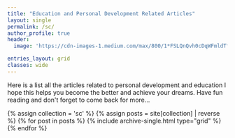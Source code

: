 ```yaml
---
title: "Education and Personal Development Related Articles"
layout: single
permalink: /sc/
author_profile: true
header:
  image: 'https://cdn-images-1.medium.com/max/800/1*FSLQnQvh0cDqWFmldTfe7Q.png'

entries_layout: grid
classes: wide
---
```


Here is a list all the articles related to personal development and education I hope this helps you become the better and achieve your dreams. Have fun reading and don't forget to come back for more...


<div class="grid__wrapper">
  {% assign collection = 'sc' %}
  {% assign posts = site[collection] | reverse %}
  {% for post in posts %}
    {% include archive-single.html type="grid" %}
  {% endfor %}
</div>
